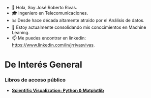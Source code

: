 - 👋 Hola, Soy José Roberto Rivas.
- 🎓 Ingeniero en Telecomunicaciones.
- 📊 Desde hace década altamente atraido por el Análisis de datos.
- 🌱 Estoy actualmente consolidando mis conocimientos en Machine Leaning.
- 📫 Me puedes encontrar en linkedin: https://www.linkedin.com/in/jrrivasvivas.

# De Interés General
### Libros de acceso público

- **[Scientific Visualization: Python & Matplotlib](https://github.com/rougier/scientific-visualization-book)**

